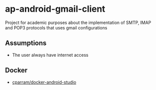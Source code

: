 # ap-android-gmail-client
Project for academic purposes about the implementation of SMTP, IMAP and POP3 protocols that uses gmail configurations

## Assumptions
* The user always have internet access

## Docker
* [cparram/docker-android-studio](https://github.com/cparram/dockerfile-android-studio)
